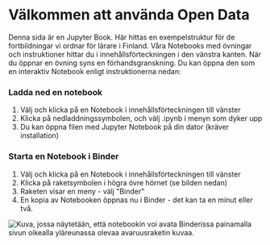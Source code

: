 Välkommen att använda Open Data
===============================

Denna sida är en Jupyter Book. Här hittas en exempelstruktur för de fortbildningar vi ordnar för lärare i Finland.
Våra Notebooks med övningar och instruktioner hittar du i innehållsförteckningen i den vänstra kanten.
När du öppnar en övning syns en förhandsgranskning. Du kan öppna den som en interaktiv Notebook enligt instruktionerna nedan:

### Ladda ned en notebook

1. Välj och klicka på en Notebook i innehållsförteckningen till vänster
1. Klicka på nedladdningssymbolen, och välj .ipynb i menyn som dyker upp
1. Du kan öppna filen med Jupyter Notebook på din dator (kräver installation)


### Starta en Notebook i Binder

1. Välj och klicka på en Notebook i innehållsförteckningen till vänster
1. Klicka på raketsymbolen i högra övre hörnet (se bilden nedan)
1. Raketen visar en meny - välj "Binder"
1. En kopia av Notebooken öppnas nu i Binder - det kan ta en minut eller två.

![Kuva, jossa näytetään, että notebookin voi avata Binderissa painamalla sivun oikealla yläreunassa olevaa avaruusraketin kuvaa.](/kuvat/launchbinder.png)

